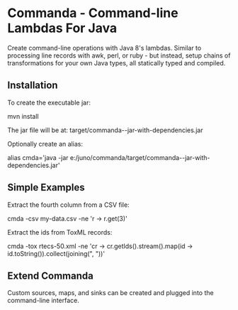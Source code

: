 Commanda - Command-line Lambdas For Java
========================================

Create command-line operations with Java 8's lambdas. Similar to processing
line records with awk, perl, or ruby - but instead, setup chains of
transformations for your own Java types, all statically typed and compiled.


Installation
------------
To create the executable jar:

  mvn install

The jar file will be at: target/commanda-<version>-jar-with-dependencies.jar

Optionally create an alias:

  alias cmda='java -jar e:/juno/commanda/target/commanda-<version>-jar-with-dependencies.jar'


Simple Examples
---------------
Extract the fourth column from a CSV file:

  cmda -csv my-data.csv -ne 'r -> r.get(3)'

Extract the ids from ToxML records:

  cmda -tox rtecs-50.xml -ne 'cr -> cr.getIds().stream().map(id -> id.toString()).collect(joining(", "))'


Extend Commanda
---------------
Custom sources, maps, and sinks can be created and plugged into the command-line interface.